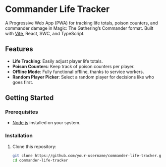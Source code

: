 # Commander Life Tracker

A Progressive Web App (PWA) for tracking life totals, poison counters, and commander damage in Magic: The Gathering’s Commander format. Built with [Vite](https://vitejs.dev/), React, SWC, and TypeScript.  

## Features

- **Life Tracking**: Easily adjust player life totals.  
- **Poison Counters**: Keep track of poison counters per player.  
- **Offline Mode**: Fully functional offline, thanks to service workers.  
- **Random Player Picker**: Select a random player for decisions like who goes first.  

## Getting Started

### Prerequisites
- [Node.js](https://nodejs.org/) installed on your system.  

### Installation
1. Clone this repository:  
   ```bash
   git clone https://github.com/your-username/commander-life-tracker.git
   cd commander-life-tracker
